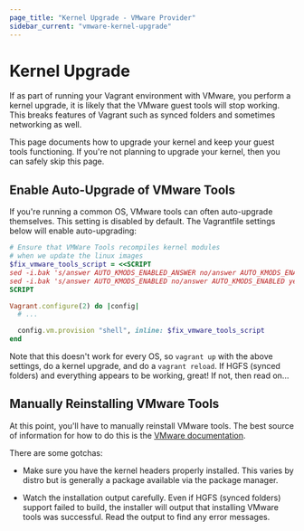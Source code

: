 ```yaml
---
page_title: "Kernel Upgrade - VMware Provider"
sidebar_current: "vmware-kernel-upgrade"
---
```


# Kernel Upgrade

If as part of running your Vagrant environment with VMware, you perform
a kernel upgrade, it is likely that the VMware guest tools will stop working.
This breaks features of Vagrant such as synced folders and sometimes
networking as well.

This page documents how to upgrade your kernel and keep your guest tools
functioning. If you're not planning to upgrade your kernel, then you can safely
skip this page.

## Enable Auto-Upgrade of VMware Tools

If you're running a common OS, VMware tools can often auto-upgrade themselves.
This setting is disabled by default. The Vagrantfile settings below will
enable auto-upgrading:

```ruby
# Ensure that VMWare Tools recompiles kernel modules
# when we update the linux images
$fix_vmware_tools_script = <<SCRIPT
sed -i.bak 's/answer AUTO_KMODS_ENABLED_ANSWER no/answer AUTO_KMODS_ENABLED_ANSWER yes/g' /etc/vmware-tools/locations
sed -i.bak 's/answer AUTO_KMODS_ENABLED no/answer AUTO_KMODS_ENABLED yes/g' /etc/vmware-tools/locations
SCRIPT

Vagrant.configure(2) do |config|
  # ...

  config.vm.provision "shell", inline: $fix_vmware_tools_script
end
```

Note that this doesn't work for every OS, so `vagrant up` with the above
settings, do a kernel upgrade, and do a `vagrant reload`. If HGFS (synced
folders) and everything appears to be working, great! If not, then read on...

## Manually Reinstalling VMware Tools

At this point, you'll have to manually reinstall VMware tools. The best
source of information for how to do this is the
[VMware documentation](http://kb.vmware.com/selfservice/microsites/search.do?language=en_US&cmd=displayKC&externalId=1018414).

There are some gotchas:

  * Make sure you have the kernel headers properly installed. This varies
    by distro but is generally a package available via the package manager.

  * Watch the installation output carefully. Even if HGFS (synced folders)
    support failed to build, the installer will output that installing VMware
    tools was successful. Read the output to find any error messages.
